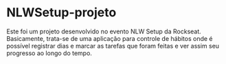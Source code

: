 # NLWSetup-projeto

Este foi um projeto desenvolvido no evento NLW Setup da Rockseat. Basicamente, trata-se de uma aplicação para controle de hábitos onde é possível registrar dias e marcar as tarefas que foram feitas e ver assim seu progresso ao longo do tempo.
